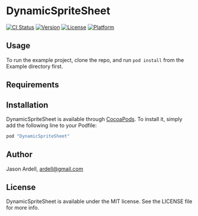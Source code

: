 # DynamicSpriteSheet

[![CI Status](http://img.shields.io/travis/ardell/DynamicSpriteSheet.svg?style=flat)](https://travis-ci.org/ardell/DynamicSpriteSheet)
[![Version](https://img.shields.io/cocoapods/v/DynamicSpriteSheet.svg?style=flat)](http://cocoapods.org/pods/DynamicSpriteSheet)
[![License](https://img.shields.io/cocoapods/l/DynamicSpriteSheet.svg?style=flat)](http://cocoapods.org/pods/DynamicSpriteSheet)
[![Platform](https://img.shields.io/cocoapods/p/DynamicSpriteSheet.svg?style=flat)](http://cocoapods.org/pods/DynamicSpriteSheet)

## Usage

To run the example project, clone the repo, and run `pod install` from the Example directory first.

## Requirements

## Installation

DynamicSpriteSheet is available through [CocoaPods](http://cocoapods.org). To install
it, simply add the following line to your Podfile:

```ruby
pod "DynamicSpriteSheet"
```

## Author

Jason Ardell, ardell@gmail.com

## License

DynamicSpriteSheet is available under the MIT license. See the LICENSE file for more info.
